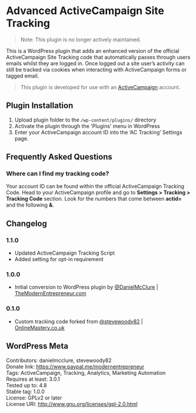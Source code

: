 # Advanced ActiveCampaign Site Tracking

> Note: This plugin is no longer actively maintained. 

This is a WordPress plugin that adds an enhanced version of the official ActiveCampaign Site Tracking code that automatically passes through users emails whilst they are logged in. Once logged out a site user’s activity can still be tracked via cookies when interacting with ActiveCampaign forms or tagged email.

> This plugin is developed for use with an [ActiveCampaign](https://themodernentrepreneur.com/link/activecampaign) account.


 ## Plugin Installation 

1. Upload plugin folder to the `/wp-content/plugins/` directory
2. Activate the plugin through the 'Plugins' menu in WordPress
3. Enter your ActiveCampaign account ID into the ‘AC Tracking’ Settings page. 

## Frequently Asked Questions 

### Where can I find my tracking code?

Your account ID can be found within the official ActiveCampaign Tracking Code. Head to your ActiveCampaign profile and go to **Settings > Tracking > Tracking Code** section. Look for the numbers that come between **actid=** and the following **&**.

## Changelog 

### 1.1.0 
* Updated ActiveCampaign Tracking Script
* Added setting for opt-in requirement

### 1.0.0 
* Initial conversion to WordPress plugin by [@DanielMcClure](https://profiles.wordpress.org/danielmcclure) | [TheModernEntrepreneur.com](https://themodernentrepreneur.com/?utm_source=wordpress&utm_medium=plugin&utm_campaign=advanced_ac_tracking&utm_term=readme)

### 0.1.0 
* Custom tracking code forked from [@stevewoody82](https://profiles.wordpress.org/stevewoody82) | [OnlineMastery.co.uk](https://onlinemastery.co.uk/setup-active-campaign-site-tracking-wordpress/?utm_source=wordpress&utm_medium=plugin&utm_campaign=advanced_ac_tracking&utm_term=readme)

## WordPress Meta
Contributors: danielmcclure, stevewoody82  
Donate link: https://www.paypal.me/modernentrepreneur  
Tags: ActiveCampaign, Tracking, Analytics, Marketing Automation  
Requires at least: 3.0.1  
Tested up to: 4.8  
Stable tag: 1.0.0  
License: GPLv2 or later  
License URI: http://www.gnu.org/licenses/gpl-2.0.html  
